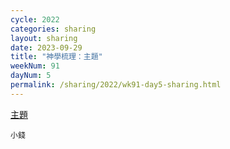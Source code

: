 ```yaml
---
cycle: 2022
categories: sharing
layout: sharing
date: 2023-09-29
title: "神學梳理：主題"
weekNum: 91
dayNum: 5
permalink: /sharing/2022/wk91-day5-sharing.html
---
```


[主題](placeholder)

`小錢`

